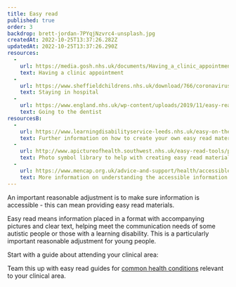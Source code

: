 ```yaml
---
title: Easy read
published: true
order: 3
backdrop: brett-jordan-7PYqjNzvrc4-unsplash.jpg
createdAt: 2022-10-25T13:37:26.282Z
updatedAt: 2022-10-25T13:37:26.290Z
resources:
  - 
    url: https://media.gosh.nhs.uk/documents/Having_a_clinic_appointment_ER0007_FINAL_Sep18_0.pdf
    text: Having a clinic appointment
  - 
    url: https://www.sheffieldchildrens.nhs.uk/download/766/coronavirus-resources/9774/visiting-the-hospital.pdf
    text: Staying in hospital
  - 
    url: https://www.england.nhs.uk/wp-content/uploads/2019/11/easy-read-katrinas-dentist-story.pdf
    text: Going to the dentist
resourcesB:
  - 
    url: https://www.learningdisabilityservice-leeds.nhs.uk/easy-on-the-i/how-to-use/
    text: Further information on how to create your own easy read materials
  - 
    url: http://www.apictureofhealth.southwest.nhs.uk/easy-read-tools/photosymbols/
    text: Photo symbol library to help with creating easy read materials
  - 
    url: https://www.mencap.org.uk/advice-and-support/health/accessible-information-standard
    text: More information on understanding the accessible information standard
---
```

An important reasonable adjustment is to make sure information is accessible - this can mean providing easy read materials.

Easy read means information placed in a format with accompanying pictures and clear text, helping meet the communication needs of some autistic people or those with a learning disability. This is a particularly important reasonable adjustment for young people.

Start with a guide about attending your clinical area:

<toolbox-resource-links :links="resources"></toolbox-resource-links>

Team this up with easy read guides for [common health conditions](https://www.easyhealth.org.uk/pages/common-health-conditions) relevant to your clinical area.

<toolbox-resource-links :links="resourcesB"></toolbox-resource-links>